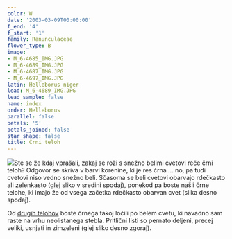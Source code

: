 ```yaml
---
color: W
date: '2003-03-09T00:00:00'
f_end: '4'
f_start: '1'
family: Ranunculaceae
flower_type: B
image:
- M_6-4685_IMG.JPG
- M_6-4689_IMG.JPG
- M_6-4687_IMG.JPG
- M_6-4697_IMG.JPG
latin: Helleborus niger
lead: M_6-4689_IMG.JPG
lead_sample: false
name: index
order: Helleborus
parallel: false
petals: '5'
petals_joined: false
star_shape: false
title: Črni teloh
---
```

![](../../images/poison.gif)Ste se že kdaj vprašali, zakaj se roži s snežno belimi cvetovi reče črni teloh? Odgovor se skriva v barvi korenine, ki je res črna \... no, pa tudi cvetovi niso vedno snežno beli. Sčasoma se beli cvetovi obarvajo rdečkasto ali zelenkasto (glej sliko v sredini spodaj), ponekod pa boste našli črne telohe, ki imajo že od vsega začetka rdečkasto obarvan cvet (slika desno spodaj).

Od [drugih telohov](../l_helleborus.htm) boste črnega takoj ločili po belem cvetu, ki navadno sam raste na vrhu neolistanega stebla. Pritlični listi so pernato deljeni, precej veliki, usnjati in zimzeleni (glej sliko desno zgoraj).
